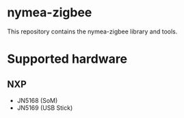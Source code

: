 # nymea-zigbee

This repository contains the nymea-zigbee library and tools.

# Supported hardware

## NXP 

* JN5168 (SoM)
* JN5169 (USB Stick)

